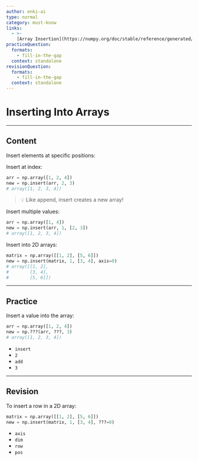 ```yaml
---
author: enki-ai
type: normal
category: must-know
links:
  - >-
    [Array Insertion](https://numpy.org/doc/stable/reference/generated/numpy.insert.html){website}
practiceQuestion:
  formats:
    - fill-in-the-gap
  context: standalone
revisionQuestion:
  formats:
    - fill-in-the-gap
  context: standalone
---
```


# Inserting Into Arrays

---

## Content

Insert elements at specific positions:

Insert at index:

```python
arr = np.array([1, 2, 4])
new = np.insert(arr, 2, 3)
# array([1, 2, 3, 4])
```

> 💡 Like append, insert creates a new array!

Insert multiple values:

```python
arr = np.array([1, 4])
new = np.insert(arr, 1, [2, 3])
# array([1, 2, 3, 4])
```

Insert into 2D arrays:

```python
matrix = np.array([[1, 2], [5, 6]])
new = np.insert(matrix, 1, [3, 4], axis=0)
# array([[1, 2],
#        [3, 4],
#        [5, 6]])
```

---

## Practice

Insert a value into the array:

```python
arr = np.array([1, 2, 4])
new = np.???(arr, ???, 3)
# array([1, 2, 3, 4])
```

- `insert`
- `2`
- `add`
- `3`

---

## Revision

To insert a row in a 2D array:

```python
matrix = np.array([[1, 2], [5, 6]])
new = np.insert(matrix, 1, [3, 4], ???=0)
```

- `axis`
- `dim`
- `row`
- `pos`
